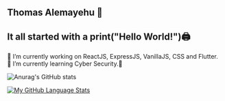 ## Thomas Alemayehu 👋 ##


## It all started with a print("Hello World!")🖨️ ##


  🔭 I’m currently working on ReactJS, ExpressJS, VanillaJS, CSS and Flutter. 
  <br />
  🌱 I’m currently learning Cyber Security.🔐
  <br />
  
![Anurag's GitHub stats](https://github-readme-stats.vercel.app/api?username=thomasalemayehu&show_icons=true&theme=tokyonight)

[![My GitHub Language Stats](https://github-readme-stats.vercel.app/api/top-langs/?username=thomasalemayehu&langs_count=15&theme=tokyonight&hide=php)]()
  
